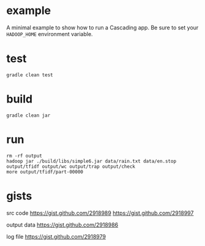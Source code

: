 example
=======
A minimal example to show how to run a Cascading app.
Be sure to set your `HADOOP_HOME` environment variable.

test
=====
    gradle clean test

build
=====
    gradle clean jar

run
===
    rm -rf output
    hadoop jar ./build/libs/simple6.jar data/rain.txt data/en.stop output/tfidf output/wc output/trap output/check
    more output/tfidf/part-00000

gists
=====
src code
https://gist.github.com/2918989
https://gist.github.com/2918997

output data
https://gist.github.com/2918986

log file
https://gist.github.com/2918979
